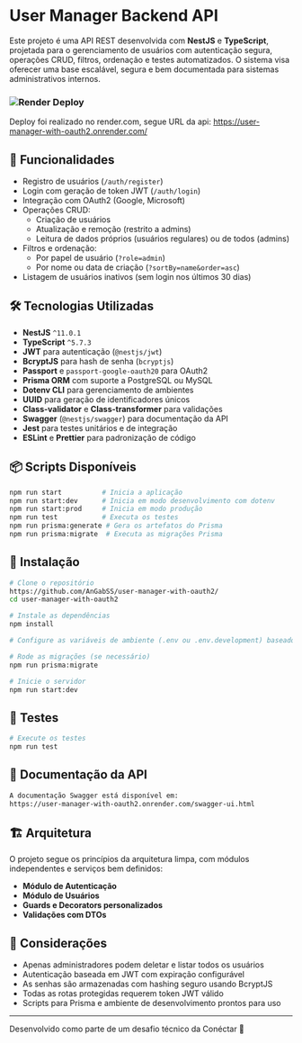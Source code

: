 
# User Manager Backend API

Este projeto é uma API REST desenvolvida com **NestJS** e **TypeScript**, projetada para o gerenciamento de usuários com autenticação segura, operações CRUD, filtros, ordenação e testes automatizados. O sistema visa oferecer uma base escalável, segura e bem documentada para sistemas administrativos internos.

### ![Render](https://img.shields.io/badge/Render-46E3B7?style=for-the-badge&logo=render&logoColor=white) Deploy 

Deploy foi realizado no render.com, segue URL da api: https://user-manager-with-oauth2.onrender.com/

## 🔧 Funcionalidades

- Registro de usuários (`/auth/register`)
- Login com geração de token JWT (`/auth/login`)
- Integração com OAuth2 (Google, Microsoft)
- Operações CRUD:
  - Criação de usuários
  - Atualização e remoção (restrito a admins)
  - Leitura de dados próprios (usuários regulares) ou de todos (admins)
- Filtros e ordenação:
  - Por papel de usuário (`?role=admin`)
  - Por nome ou data de criação (`?sortBy=name&order=asc`)
- Listagem de usuários inativos (sem login nos últimos 30 dias)

## 🛠 Tecnologias Utilizadas

- **NestJS** `^11.0.1`
- **TypeScript** `^5.7.3`
- **JWT** para autenticação (`@nestjs/jwt`)
- **BcryptJS** para hash de senha (`bcryptjs`)
- **Passport** e `passport-google-oauth20` para OAuth2
- **Prisma ORM** com suporte a PostgreSQL ou MySQL
- **Dotenv CLI** para gerenciamento de ambientes
- **UUID** para geração de identificadores únicos
- **Class-validator** e **Class-transformer** para validações
- **Swagger** (`@nestjs/swagger`) para documentação da API
- **Jest** para testes unitários e de integração
- **ESLint** e **Prettier** para padronização de código

## 📦 Scripts Disponíveis

```bash
npm run start          # Inicia a aplicação
npm run start:dev      # Inicia em modo desenvolvimento com dotenv
npm run start:prod     # Inicia em modo produção
npm run test           # Executa os testes
npm run prisma:generate # Gera os artefatos do Prisma
npm run prisma:migrate  # Executa as migrações Prisma
```

## 🚀 Instalação

```bash
# Clone o repositório
https://github.com/AnGabSS/user-manager-with-oauth2/
cd user-manager-with-oauth2

# Instale as dependências
npm install

# Configure as variáveis de ambiente (.env ou .env.development) baseado no .env.example

# Rode as migrações (se necessário)
npm run prisma:migrate

# Inicie o servidor
npm run start:dev
```

## 🧪 Testes

```bash
# Execute os testes
npm run test

```
## 📘 Documentação da API

```bash
A documentação Swagger está disponível em:
https://user-manager-with-oauth2.onrender.com/swagger-ui.html
```

## 🏗 Arquitetura

O projeto segue os princípios da arquitetura limpa, com módulos independentes e serviços bem definidos:

- **Módulo de Autenticação**
- **Módulo de Usuários**
- **Guards e Decorators personalizados**
- **Validações com DTOs**

## 📌 Considerações

- Apenas administradores podem deletar e listar todos os usuários
- Autenticação baseada em JWT com expiração configurável
- As senhas são armazenadas com hashing seguro usando BcryptJS
- Todas as rotas protegidas requerem token JWT válido
- Scripts para Prisma e ambiente de desenvolvimento prontos para uso

---

Desenvolvido como parte de um desafio técnico da Conéctar 🚀
